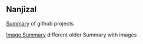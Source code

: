 ## Nanjizal

[Summary](https://nanjizal.github.io/Summary/index.html) of github projects

[Image Summary](https://nanjizal.github.io/Xperimental) different older Summary with images

